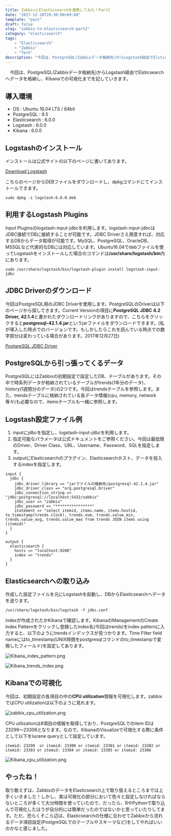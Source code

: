 ```yaml
---
title: ZabbixとElasticsearchを連携してみた！Part2
date: "2017-12-28T19:30:00+09:00"
template: "post"
draft: false
slag: "zabbix-to-elasticsearch-part2"
category: "elasticsearch"
tags:
    - "Elasticsearch"
    - "Zabbix"
    - "Tech"
description: "今回は、PostgreSQL(Zabbixデータ格納先)からLogstash経由でElsticsearchへデータを格納し、Kibanaでの可視化までを記していきます。"
---
```

　今回は、PostgreSQL(Zabbixデータ格納先)からLogstash経由でElsticsearchへデータを格納し、Kibanaでの可視化までを記していきます。

## 導入環境

- OS : Ubuntu 16.04 LTS / 64bit
- PostgreSQL : 9.5
- Elasticsearch : 6.0.0
- Logstash : 6.0.0
- Kibana : 6.0.0

## Logstashのインストール
インストールは公式サイトの以下のページに書いてあります。

[Download Logstash](https://www.elastic.co/jp/downloads/logstash)

こちらのページからDEBファイルをダウンロードし、dpkgコマンドにてインストールできます。

`sudo dpkg -i logstash-6.0.0.deb`

## 利用するLogstash Plugins
Input Pluginsのlogstash-input-jdbcを利用します。logstash-input-jdbcはJDBC接続でDBに接続することが可能です。JDBC Driverさえ用意すれば、対応するDBからデータ取得が可能です。MySQL、PostgreSQL、OracleDB、MSSQLなど代表的なDBには対応しています。Ubuntu16.04でdebファイルを使ってLogstashをインストールした場合のコマンドは<strong>/usr/share/logstash/bin</strong>内にあります。

`sudo /usr/share/logstash/bin/logstash-plugin install logstash-input-jdbc`

## JDBC Driverのダウンロード
今回はPostgreSQL用のJDBC Driverを使用します。PostgreSQLのDriverは以下のページから探してきます。Current Versionの項目に<strong>PostgreSQL JDBC 4.2 Driver, 42.1.4</strong>と書かれたダウンロードリンクがありますので、こちらをクリックすると<strong>postgresql-42.1.4.jar</strong>というjarファイルをダウンロードできます。(私が導入した時点でのバージョンです。もしかしたらこれを読んでいる時点での数字部分は変わっている場合があります。2017年12月27日)

[PostgreSQL JDBC Driver](https://jdbc.postgresql.org/download.html)

## PostgreSQLから引っ張ってくるデータ
PostgreSQLにはZabbixの初期設定で設定したDB、テーブルがあります。その中で時系列データが格納されているテーブルがtrends(1年分のデータ)、history(1週間分のデータ)の2つです。今回はtrendsテーブルを参照します。また、trendsテーブルに格納されている各データ情報(cpu, memory, network等々)も必要なので、itemsテーブルも一緒に参照します。

## Logstash設定ファイル例
1. inputにjdbcを指定し、logstash-input-jdbcを利用します。
1. 指定可能なパラメータは公式ドキュメントをご参照ください。今回は最低限のDriver、Driver Class、URL、Username、Password、SQLを指定します。
1. outputにElasticsearchのプラグイン、Elasticsearchホスト、データを投入するindexを指定します。

```
input {
  jdbc {
    jdbc_driver_library => "jarファイルの格納先/postgresql-42.1.4.jar"
    jdbc_driver_class => "org.postgresql.Driver"
    jdbc_connection_string => "jdbc:postgresql://localhost:5432/zabbix"
    jdbc_user => "zabbix"
    jdbc_password => "****************"
    statement => "select itemid, items.name, items.hostid, to_timestamp(trends.clock), trends.num, trends.value_min, trends.value_avg, trends.value_max from trends JOIN items using (itemid)"
  }
}

output {
  elasticsearch {
    hosts => "localhost:9200"
    index => "trends"
  }
}
```

## Elasticsearchへの取り込み
作成した設定ファイルを元にLogstashを起動し、DBからElasticsearchへデータを送ります。

`/usr/share/logstash/bin/logstash -f jdbc.conf`

indexが作成されたかKibanaで確認します。KibanaのManagementのCreate Index Patternをクリックし登録したindex名(今回はtrends)をindex patternに入力すると、以下のようにtrendsインデックスが見つかります。Time Filter field nameにはto_timestamp(UNIX時間をpostgresqlコマンドのto_timestampで変換したフィールド)を設定してあります。

![Kibana_index_pattern.png](/zabbix/Kibana_index_pattern.png)

![Kibana_trends_index.png](/zabbix/Kibana_trends_index.png)

## Kibanaでの可視化
今回は、初期設定の各項目の中の<strong>CPU utilization</strong>情報を可視化します。zabbixではCPU utilizationは以下のように見れます。

![zabbix_cpu_utilization.png](/zabbix/zabbix_cpu_utilization.png)

CPU utilizationは8項目の情報を取得しており、PostgreSQLでのitem IDは23299〜23306となります。なので、KibanaのVisualizeで可視化する際に条件として以下をlucene queryとして設定しています。

`itemid: 23299  or itemid: 23300 or itemid: 23301 or itemid: 23302 or itemid: 23303 or itemid: 23304 or itemid: 23305 or itemid: 23306`

![Kibana_cpu_utilization.png](/zabbix/Kibana_cpu_utilization.png)

## やったね！
取り敢えずは、ZabbixのデータをElasticsearch上で取り扱えるところまでは上手くいきました！しかし、実は可視化の部分において色々と設定しなければならないところが多くて大分時間を使っていたので、だったら、RやPythonで取り込んで可視化したほうが自分的には簡単だったのではないかと思っていたりしてます。ただ、恐らくそこら辺は、Elasticsearchの仕様に合わせてZabbixから流れるデータ項目設定(PostgreSQLでのテーブルやスキーマなど)をしてやればいいのかなと感じました。
